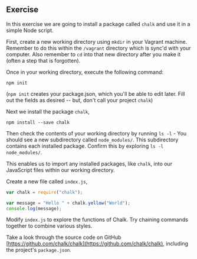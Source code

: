 ## Exercise
In this exercise we are going to install a package called `chalk` and use it in a simple Node script.

First, create a new working directory using `mkdir` in your Vagrant machine. Remember to do this within the `/vagrant` directory which is sync'd with your computer. Also remember to `cd` into that new directory after you make it (often a step that is forgotten).

Once in your working directory, execute the following command:
```
npm init
```
(`npm init` creates your package.json, which you'll be able to edit later. Fill out the fields as desired -- but, don't call your project `chalk`)

Next we install the package `chalk`,
```
npm install --save chalk
```
Then check the contents of your working directory by running `ls -l` - You should see a new subdirectory called `node_modules/`. This subdirectory contains each installed package. Confirm this by exploring `ls -l node_modules/`.

This enables us to import any installed packages, like `chalk`, into our JavaScript files within our working directory.

Create a new file called `index.js`,

```javascript
var chalk = require("chalk");

var message = "Hello " + chalk.yellow("World");
console.log(message);
```
Modify `index.js` to explore the functions of Chalk. Try chaining commands together to combine various styles.

Take a look through the source code on GitHub [https://github.com/chalk/chalk](https://github.com/chalk/chalk), including the project's `package.json`.